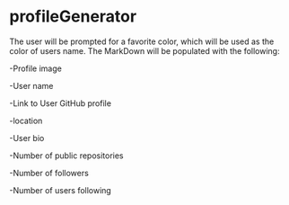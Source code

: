 # profileGenerator

The user will be prompted for a favorite color, which will be used as the color of users name.
The  MarkDown will be populated with the following:

-Profile image

-User name

-Link to User GitHub profile

-location

-User bio

-Number of public repositories

-Number of followers

-Number of users following
